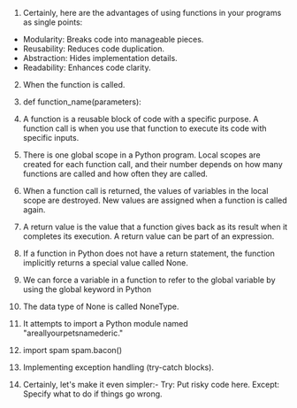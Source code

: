 1) Certainly, here are the advantages of using    functions in your programs as single points:
* Modularity: Breaks code into manageable pieces.
* Reusability: Reduces code duplication.
* Abstraction: Hides implementation details.
* Readability: Enhances code clarity.

2) When the function is called.

3) def function_name(parameters):

4) A function is a reusable block of code with a specific purpose.
A function call is when you use that function to execute its code with specific inputs.

5) There is one global scope in a Python program.
Local scopes are created for each function call, and their number depends on how many functions are called and how often they are called.

6) When a function call is returned, the values of variables in the local scope are destroyed. New values are assigned when a function is called again.

7) A return value is the value that a function gives back as its result when it completes its execution. A return value can be part of an expression.

8) If a function in Python does not have a return statement, the function implicitly returns a special value called None.

9) We can force a variable in a function to refer to the global variable by using the global keyword in Python

10) The data type of None is called NoneType.

11) It attempts to import a Python module named "areallyourpetsnamederic."

12) import spam
    spam.bacon()

13) Implementing exception handling (try-catch blocks).

14) Certainly, let's make it even simpler:-
Try: Put risky code here.
Except: Specify what to do if things go wrong.
